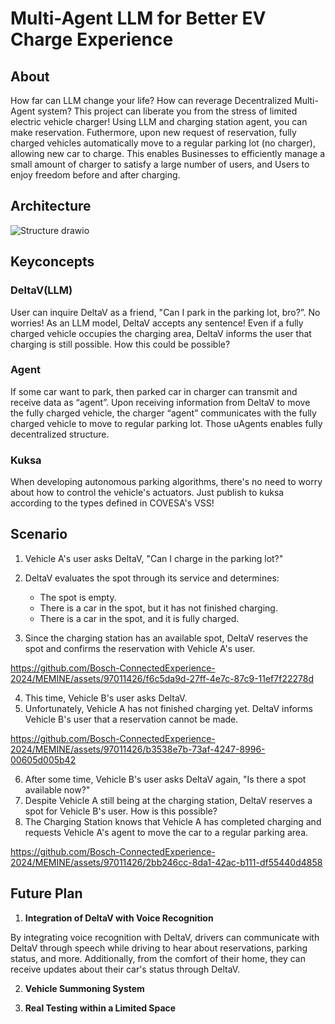 # Multi-Agent LLM for Better EV Charge Experience

## About
How far can LLM change your life? How can reverage Decentralized Multi-Agent system?
This project can liberate you from the stress of limited electric vehicle charger! Using LLM and charging station agent, you can make reservation. Futhermore, upon new request of reservation, fully charged vehicles automatically move to a regular parking lot (no charger), allowing new car to charge.
This enables Businesses to efficiently manage a small amount of charger to satisfy a large number of users, and Users to enjoy freedom before and after charging.

## Architecture
![Structure drawio](https://github.com/Bosch-ConnectedExperience-2024/MEMINE/assets/97211801/3bf92957-0129-49ca-89bb-4fc700a4988d)

## Keyconcepts
### **DeltaV(LLM)**
  
User can inquire DeltaV as a friend, "Can I park in the parking lot, bro?”. No worries! 
As an LLM model, DeltaV accepts any sentence! 
Even if a fully charged vehicle occupies the charging area, DeltaV informs the user that charging is still possible. 
How this could be possible?

### **Agent**

If some car want to park, then parked car in charger can transmit and receive data as “agent”. Upon receiving information from DeltaV to move the fully charged vehicle, the charger “agent” communicates with the fully charged vehicle to move to regular parking lot. Those uAgents enables fully decentralized structure.

### **Kuksa**

When developing autonomous parking algorithms, there's no need to worry about how to control the vehicle's actuators. 
Just publish to kuksa according to the types defined in COVESA's VSS!

## Scenario

1. Vehicle A's user asks DeltaV, "Can I charge in the parking lot?"

2. DeltaV evaluates the spot through its service and determines:

    * The spot is empty.
    * There is a car in the spot, but it has not finished charging.
    * There is a car in the spot, and it is fully charged.

3. Since the charging station has an available spot, DeltaV reserves the spot and confirms the reservation with Vehicle A's user.



https://github.com/Bosch-ConnectedExperience-2024/MEMINE/assets/97011426/f6c5da9d-27ff-4e7c-87c9-11ef7f22278d


4. This time, Vehicle B's user asks DeltaV.
5. Unfortunately, Vehicle A has not finished charging yet. DeltaV informs Vehicle B's user that a reservation cannot be made.

https://github.com/Bosch-ConnectedExperience-2024/MEMINE/assets/97011426/b3538e7b-73af-4247-8996-00605d005b42



6. After some time, Vehicle B's user asks DeltaV again, "Is there a spot available now?"
7. Despite Vehicle A still being at the charging station, DeltaV reserves a spot for Vehicle B's user. How is this possible?
8. The Charging Station knows that Vehicle A has completed charging and requests Vehicle A's agent to move the car to a regular parking area.



https://github.com/Bosch-ConnectedExperience-2024/MEMINE/assets/97011426/2bb246cc-8da1-42ac-b111-df55440d4858


## Future Plan
1. **Integration of DeltaV with Voice Recognition**

By integrating voice recognition with DeltaV, drivers can communicate with DeltaV through speech while driving to hear about reservations, parking status, and more. Additionally, from the comfort of their home, they can receive updates about their car's status through DeltaV.

2. **Vehicle Summoning System**

3. **Real Testing within a Limited Space**
